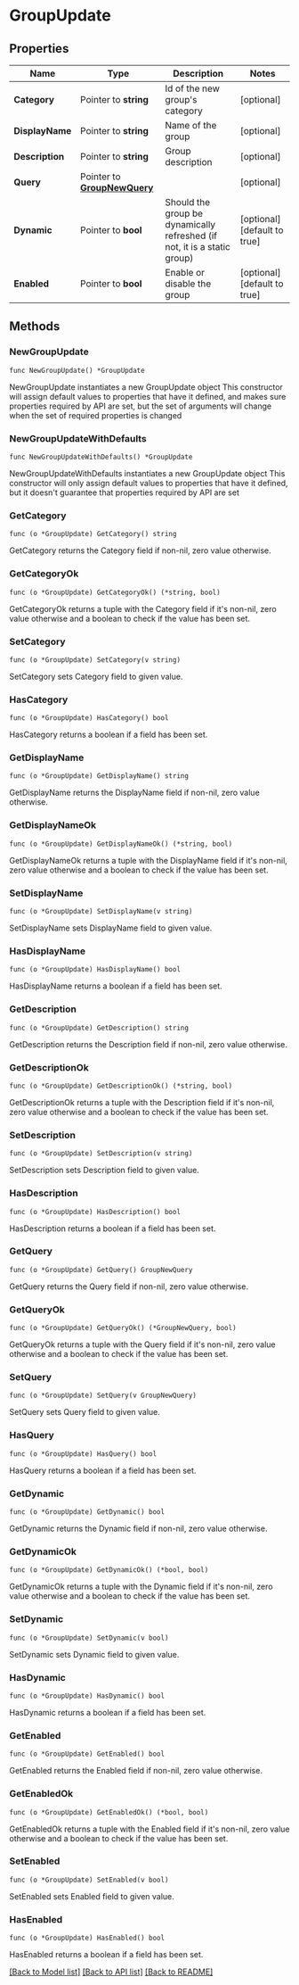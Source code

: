 # GroupUpdate

## Properties

Name | Type | Description | Notes
------------ | ------------- | ------------- | -------------
**Category** | Pointer to **string** | Id of the new group&#39;s category | [optional] 
**DisplayName** | Pointer to **string** | Name of the group | [optional] 
**Description** | Pointer to **string** | Group description | [optional] 
**Query** | Pointer to [**GroupNewQuery**](GroupNewQuery.md) |  | [optional] 
**Dynamic** | Pointer to **bool** | Should the group be dynamically refreshed (if not, it is a static group) | [optional] [default to true]
**Enabled** | Pointer to **bool** | Enable or disable the group | [optional] [default to true]

## Methods

### NewGroupUpdate

`func NewGroupUpdate() *GroupUpdate`

NewGroupUpdate instantiates a new GroupUpdate object
This constructor will assign default values to properties that have it defined,
and makes sure properties required by API are set, but the set of arguments
will change when the set of required properties is changed

### NewGroupUpdateWithDefaults

`func NewGroupUpdateWithDefaults() *GroupUpdate`

NewGroupUpdateWithDefaults instantiates a new GroupUpdate object
This constructor will only assign default values to properties that have it defined,
but it doesn't guarantee that properties required by API are set

### GetCategory

`func (o *GroupUpdate) GetCategory() string`

GetCategory returns the Category field if non-nil, zero value otherwise.

### GetCategoryOk

`func (o *GroupUpdate) GetCategoryOk() (*string, bool)`

GetCategoryOk returns a tuple with the Category field if it's non-nil, zero value otherwise
and a boolean to check if the value has been set.

### SetCategory

`func (o *GroupUpdate) SetCategory(v string)`

SetCategory sets Category field to given value.

### HasCategory

`func (o *GroupUpdate) HasCategory() bool`

HasCategory returns a boolean if a field has been set.

### GetDisplayName

`func (o *GroupUpdate) GetDisplayName() string`

GetDisplayName returns the DisplayName field if non-nil, zero value otherwise.

### GetDisplayNameOk

`func (o *GroupUpdate) GetDisplayNameOk() (*string, bool)`

GetDisplayNameOk returns a tuple with the DisplayName field if it's non-nil, zero value otherwise
and a boolean to check if the value has been set.

### SetDisplayName

`func (o *GroupUpdate) SetDisplayName(v string)`

SetDisplayName sets DisplayName field to given value.

### HasDisplayName

`func (o *GroupUpdate) HasDisplayName() bool`

HasDisplayName returns a boolean if a field has been set.

### GetDescription

`func (o *GroupUpdate) GetDescription() string`

GetDescription returns the Description field if non-nil, zero value otherwise.

### GetDescriptionOk

`func (o *GroupUpdate) GetDescriptionOk() (*string, bool)`

GetDescriptionOk returns a tuple with the Description field if it's non-nil, zero value otherwise
and a boolean to check if the value has been set.

### SetDescription

`func (o *GroupUpdate) SetDescription(v string)`

SetDescription sets Description field to given value.

### HasDescription

`func (o *GroupUpdate) HasDescription() bool`

HasDescription returns a boolean if a field has been set.

### GetQuery

`func (o *GroupUpdate) GetQuery() GroupNewQuery`

GetQuery returns the Query field if non-nil, zero value otherwise.

### GetQueryOk

`func (o *GroupUpdate) GetQueryOk() (*GroupNewQuery, bool)`

GetQueryOk returns a tuple with the Query field if it's non-nil, zero value otherwise
and a boolean to check if the value has been set.

### SetQuery

`func (o *GroupUpdate) SetQuery(v GroupNewQuery)`

SetQuery sets Query field to given value.

### HasQuery

`func (o *GroupUpdate) HasQuery() bool`

HasQuery returns a boolean if a field has been set.

### GetDynamic

`func (o *GroupUpdate) GetDynamic() bool`

GetDynamic returns the Dynamic field if non-nil, zero value otherwise.

### GetDynamicOk

`func (o *GroupUpdate) GetDynamicOk() (*bool, bool)`

GetDynamicOk returns a tuple with the Dynamic field if it's non-nil, zero value otherwise
and a boolean to check if the value has been set.

### SetDynamic

`func (o *GroupUpdate) SetDynamic(v bool)`

SetDynamic sets Dynamic field to given value.

### HasDynamic

`func (o *GroupUpdate) HasDynamic() bool`

HasDynamic returns a boolean if a field has been set.

### GetEnabled

`func (o *GroupUpdate) GetEnabled() bool`

GetEnabled returns the Enabled field if non-nil, zero value otherwise.

### GetEnabledOk

`func (o *GroupUpdate) GetEnabledOk() (*bool, bool)`

GetEnabledOk returns a tuple with the Enabled field if it's non-nil, zero value otherwise
and a boolean to check if the value has been set.

### SetEnabled

`func (o *GroupUpdate) SetEnabled(v bool)`

SetEnabled sets Enabled field to given value.

### HasEnabled

`func (o *GroupUpdate) HasEnabled() bool`

HasEnabled returns a boolean if a field has been set.


[[Back to Model list]](../README.md#documentation-for-models) [[Back to API list]](../README.md#documentation-for-api-endpoints) [[Back to README]](../README.md)


